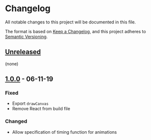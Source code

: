 # Changelog

All notable changes to this project will be documented in this file.

The format is based on [Keep a Changelog](https://keepachangelog.com/en/1.0.0/),
and this project adheres to [Semantic Versioning](https://semver.org/spec/v2.0.0.html).

## [Unreleased]

(none)

## [1.0.0] - 06-11-19

### Fixed

- Export `drawCanvas`
- Remove React from build file

### Changed

- Allow specification of timing function for animations

[unreleased]: https://github.com/generative-music/visualizer/compare/v1.0.0...HEAD
[1.0.0]: https://github.com/generative-music/visualizer/compare/v0.1.0...v1.0.0
